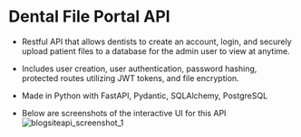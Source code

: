 # Dental File Portal API
- Restful API that allows dentists to create an account, login, and securely upload patient files to a database for the admin user to view at anytime.
- Includes user creation, user authentication, password hashing, protected routes utilizing JWT tokens, and file encryption. 
- Made in Python with FastAPI, Pydantic, SQLAlchemy, PostgreSQL

- Below are screenshots of the interactive UI for this API 
![blogsiteapi_screenshot_1](https://user-images.githubusercontent.com/51379562/167350568-f0967a28-2e8d-4257-a88a-93db94040611.png)



